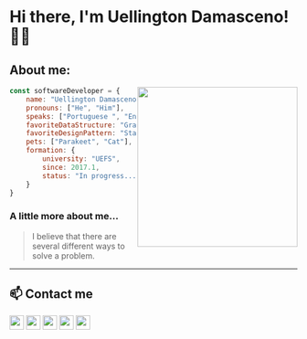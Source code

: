 # Hi there, I'm Uellington Damasceno! 👋🏿


## About me:
<img height="280" align="right" src="https://octodex.github.com/images/daftpunktocat-guy.gif">

```javascript
const softwareDeveloper = {
    name: "Uellington Damasceno",
    pronouns: ["He", "Him"],
    speaks: ["Portuguese ", "English"],
    favoriteDataStructure: "Graph",
    favoriteDesignPattern: "State",
    pets: ["Parakeet", "Cat"],
    formation: {
        university: "UEFS", 
        since: 2017.1,
        status: "In progress..."
    }
}
```
 
### A little more about me...

>I believe that there are several different ways to solve a problem.

----
## 📫 Contact me
<code><a href="https://www.facebook.com/uellington1" title="Facebook"><img height="25" src="https://image.flaticon.com/icons/svg/2111/2111398.svg"></a></code>
<code><a href="mailto:uellington99@gmail.com" title="Gmail"><img height="25" src="https://image.flaticon.com/icons/svg/732/732200.svg"></a></code>
<code><a href="https://www.instagram.com/damasceno_u/" title="Instagram"><img height="25" src="https://image.flaticon.com/icons/svg/174/174855.svg"></a></code>
<code><a href="https://www.linkedin.com/in/uellington-damasceno-79759b164/" title="Linkedin"><img height="25" src="https://image.flaticon.com/icons/svg/174/174857.svg"></a></code>
<code><a href="https://twitter.com/uellington99" title="Twitter"><img height="25" src="https://image.flaticon.com/icons/svg/1409/1409937.svg"></a></code>

<!--
**UellingtonDamasceno/UellingtonDamasceno** is a ✨ _special_ ✨ repository because its `README.md` (this file) appears on your GitHub profile.

Here are some ideas to get you started:

- 🔭 I’m currently working on ...
- 🌱 I’m currently learning ...
- 👯 I’m looking to collaborate on ...
- 🤔 I’m looking for help with ...
- 💬 Ask me about ...
- 📫 How to reach me: ...
- 😄 Pronouns: ...
- ⚡ Fun fact: ...
-->

